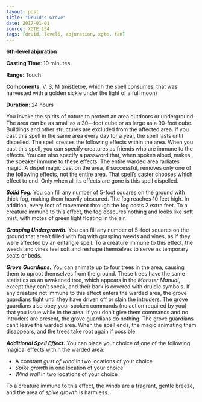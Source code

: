 ```yaml
---
layout: post
title: "Druid's Grove"
date: 2017-01-01
source: XGTE.154
tags: [druid, level6, abjuration, xgte, fan]
---
```


**6th-level abjuration**

**Casting Time**: 10 minutes

**Range**: Touch

**Components**: V, S, M (mistletoe, which the spell consumes, that was harvested with a golden sickle under the light of a full moon)

**Duration**: 24 hours

You invoke the spirits of nature to protect an area outdoors or underground. The area can be as small as a 30—foot cube or as large as a 90-foot cube. Buildings and other structures are excluded from the affected area. If you cast this spell in the same area every day for a year, the spell lasts until dispelled. The spell creates the following effects within the area. When you cast this spell, you can specify creatures as friends who are immune to the effects. You can also specify a password that, when spoken aloud, makes the speaker immune to these effects. The entire warded area radiates magic. A dispel magic cast on the area, if successful, removes only one of the following effects, not the entire area. That spell’s caster chooses which effect to end. Only when all its effects are gone is this spell dispelled.

***Solid Fog.*** You can fill any number of 5-foot squares on the ground with thick fog, making them heavily obscured. The fog reaches 10 feet high. In addition, every foot of movement through the fog costs 2 extra feet. To a creature immune to this effect, the fog obscures nothing and looks like soft mist, with motes of green light floating in the air.

***Grasping Undergrowth.*** You can fill any number of 5-foot squares on the ground that aren’t filled with fog with grasping weeds and vines, as if they were affected by an entangle spell. To a creature immune to this effect, the weeds and vines feel soft and reshape themselves to serve as temporary seats or beds.

***Grove Guardians.*** You can animate up to four trees in the area, causing them to uproot themselves from the ground. These trees have the same statistics as an awakened tree, which appears in the *Monster Manual*, except they can’t speak, and their bark is covered with druidic symbols. If any creature not immune to this effect enters the warded area, the grove guardians fight until they have driven off or slain the intruders. The grove guardians also obey your spoken commands (no action required by you) that you issue while in the area. If you don't give them commands and no intruders are
present, the grove guardians do nothing. The grove guardians can‘t leave the warded area. When the spell ends, the magic animating them disappears, and the trees take root again if possible.

***Additional Spell Effect.*** You can place your choice of one of the following magical effects within the warded area:
- A constant *gust of wind* in two locations of your choice
- *Spike growth* in one location of your choice
- *Wind wall* in two locations of your choice

To a creature immune to this effect, the winds are a fragrant, gentle breeze, and the area of *spike growth* is harmless.
